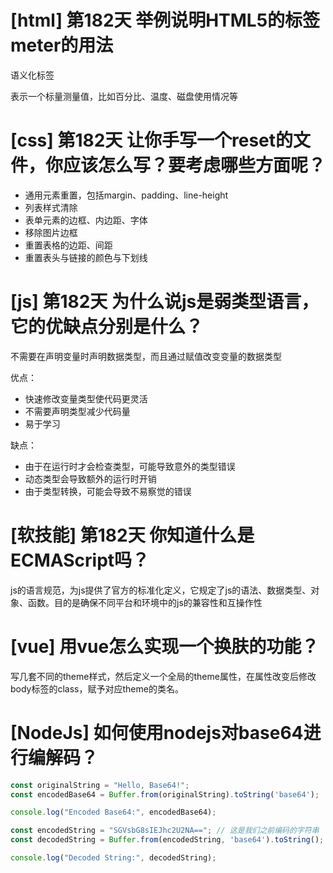 # [html] 第182天 举例说明HTML5的标签meter的用法

语义化标签

表示一个标量测量值，比如百分比、温度、磁盘使用情况等

# [css] 第182天 让你手写一个reset的文件，你应该怎么写？要考虑哪些方面呢？

- 通用元素重置，包括margin、padding、line-height
- 列表样式清除
- 表单元素的边框、内边距、字体
- 移除图片边框
- 重置表格的边距、间距
- 重置表头与链接的颜色与下划线

# [js] 第182天 为什么说js是弱类型语言，它的优缺点分别是什么？

不需要在声明变量时声明数据类型，而且通过赋值改变变量的数据类型

优点：
- 快速修改变量类型使代码更灵活
- 不需要声明类型减少代码量
- 易于学习

缺点：
- 由于在运行时才会检查类型，可能导致意外的类型错误
- 动态类型会导致额外的运行时开销
- 由于类型转换，可能会导致不易察觉的错误

# [软技能] 第182天 你知道什么是ECMAScript吗？

js的语言规范，为js提供了官方的标准化定义，它规定了js的语法、数据类型、对象、函数。目的是确保不同平台和环境中的js的兼容性和互操作性

# [vue] 用vue怎么实现一个换肤的功能？

写几套不同的theme样式，然后定义一个全局的theme属性，在属性改变后修改body标签的class，赋予对应theme的类名。

# [NodeJs] 如何使用nodejs对base64进行编解码？

```javascript
const originalString = "Hello, Base64!";
const encodedBase64 = Buffer.from(originalString).toString('base64');

console.log("Encoded Base64:", encodedBase64);

const encodedString = "SGVsbG8sIEJhc2U2NA=="; // 这是我们之前编码的字符串
const decodedString = Buffer.from(encodedString, 'base64').toString();

console.log("Decoded String:", decodedString);

```
